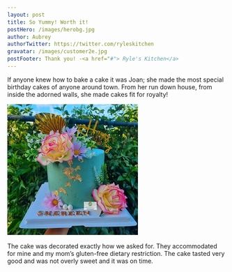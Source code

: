 ```yaml
---
layout: post
title: So Yummy! Worth it!
postHero: /images/herobg.jpg
author: Aubrey
authorTwitter: https://twitter.com/ryleskitchen
gravatar: /images/customer2e.jpg
postFooter: Thank you! -<a href="#"> Ryle's Kitchen</a>
---
```



If anyone knew how to bake a cake it was Joan; she made
the most special birthday cakes of anyone around town. From
her run down house, from inside the adorned walls, she made cakes
fit for royalty! 

<img class="pull-left" src="/images/cakeT2.jpg" alt="birthday cake image"><br>

The cake was decorated exactly how we asked for. They accommodated for mine and my mom’s gluten-free dietary restriction. The cake tasted very good and was not overly sweet and it was on time.